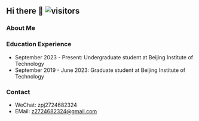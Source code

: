 ## Hi there 👋 ![visitors](https://visitor-badge.glitch.me/badge?page_id=page.id&left_color=green&right_color=red)

### About Me

### Education Experience

- September 2023 - Present: Undergraduate student at Beijing Institute of Technology
- September 2019 - June 2023: Graduate student at Beijing Institute of Technology

### Contact
- WeChat: zpj2724682324
- EMail: z2724682324@gmail.com

<!--
**ZPJ-LEFT/ZPJ-LEFT** is a ✨ _special_ ✨ repository because its `README.md` (this file) appears on your GitHub profile.

Here are some ideas to get you started:

- 🔭 I’m currently working on ...
- 🌱 I’m currently learning ...
- 👯 I’m looking to collaborate on ...
- 🤔 I’m looking for help with ...
- 💬 Ask me about ...
- 📫 How to reach me: ...
- 😄 Pronouns: ...
- ⚡ Fun fact: ...
-->
